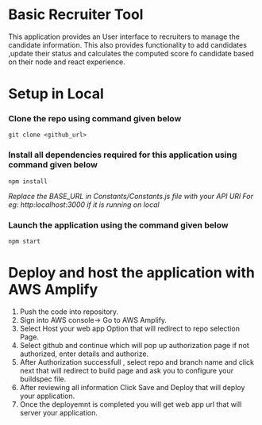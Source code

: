 # Basic Recruiter Tool
This application provides an User interface to recruiters to manage the candidate information. This also provides functionality to add candidates ,update their status and calculates the computed score fo candidate based on their node and react experience.

# Setup in Local
### Clone the repo using command given below
`git clone <github_url>`

### Install all dependencies required for this application using command given below
`npm install`

*Replace the BASE_URL in Constants/Constants.js file with your API URl For eg: http:localhost:3000 if it is running on local*

### Launch the application using the command given below
`npm start`

# Deploy and host the application with AWS Amplify

1. Push the code into repository.
1. Sign into AWS console-> Go to AWS Amplify.
1. Select Host your web app Option that will redirect to repo selection Page.
1. Select github and continue which will pop up authorization page if not authorized, enter details and authorize.
1. After Authorization successfull , select repo and branch name and click next that will redirect to build page and ask you to configure your buildspec file.
1. After reviewing all information Click Save and Deploy that will deploy your application.
1. Once the deployemnt is completed you will get web app url that will server your application.


